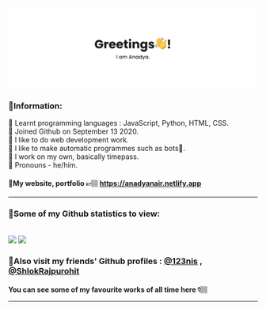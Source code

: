 <img align="center" src="https://github.com/AnadyaNair/AnadyaNair/blob/main/GITHUB%20anadya%20nair%20cover%20picture.png?raw=true">

### 📕Information:

🌳 Learnt programming languages : JavaScript, Python, HTML, CSS. <br>
🌳 Joined Github on September 13 2020. <br>
🌳 I like to do web development work. <br>
🌳 I like to make automatic programmes such as bots🌟. <br>
🌳 I work on my own, basically timepass. <br>
🌳 Pronouns - he/him. <br>
 
 #### 🔗My website, portfolio 👉🏼 https://anadyanair.netlify.app
 
<hr>

### 🔢Some of my Github statistics to view: 

<br>
 
<img src = "https://github-readme-stats.vercel.app/api?username=AnadyaNair&&show_icons=true&title_color=ffffff&icon_color=bb2acf&text_color=daf7dc&bg_color=151515">

<img src = "https://img.shields.io/github/followers/AnadyaNair?style=social">
<!-- <img src = "https://img.shields.io/badge/Official%20Anadya%20Nair%20github%20page&color=e29c94?style=flat-square"> -->

### 🍉Also visit my friends' Github profiles : [@123nis](https://github.com/123nis) , [@ShlokRajpurohit](https://github.com/ShlokRajpurohit)
#### You can see some of my favourite works of all time here 👇🏼 <hr>
<!--
**AnadyaNair/AnadyaNair** is a ✨ _special_ ✨ repository because its `README.md` (this file) appears on your GitHub profile.
*/
